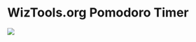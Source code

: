 # WizTools.org Pomodoro Timer

[![](http://farm9.staticflickr.com/8004/7624988282_ca5b09e314_o.png)](http://www.flickr.com/photos/subwiz/7624988282/)

